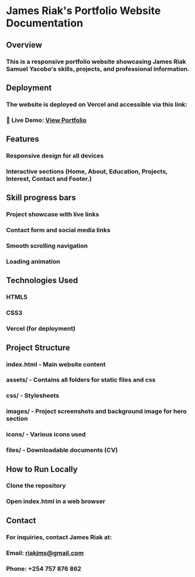 # James Riak's Portfolio Website Documentation

## Overview

### This is a responsive portfolio website showcasing James Riak Samuel Yacobo's skills, projects, and professional information.

## Deployment
### The website is deployed on Vercel and accessible via this link:
### 🚀 **Live Demo:** <a href="https://personal-portfolio-website-hackatho.vercel.app/">View Portfolio</a>
## Features
### Responsive design for all devices

### Interactive sections (Home, About, Education, Projects, Interest, Contact and Footer.)

## Skill progress bars

### Project showcase with live links

### Contact form and social media links

### Smooth scrolling navigation

### Loading animation 

## Technologies Used
### HTML5
### CSS3
### Vercel (for deployment)

## Project Structure
### index.html - Main website content
### assets/ - Contains all folders for static files and css
### css/ - Stylesheets
### images/ - Project screenshots and background image for hero section
### icons/ - Various icons used
### files/ - Downloadable documents (CV)

## How to Run Locally
### Clone the repository
### Open index.html in a web browser

## Contact
### For inquiries, contact James Riak at:
### Email: riakjms@gmail.com
### Phone: +254 757 876 862

